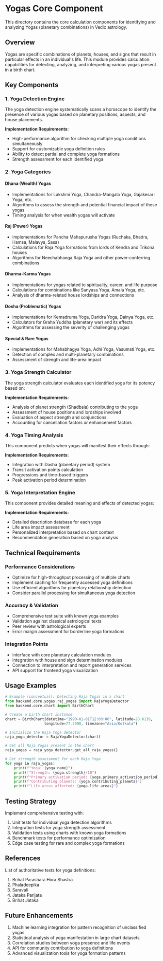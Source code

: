 # Yogas Core Component

This directory contains the core calculation components for identifying and analyzing Yogas (planetary combinations) in Vedic astrology.

## Overview

Yogas are specific combinations of planets, houses, and signs that result in particular effects in an individual's life. This module provides calculation capabilities for detecting, analyzing, and interpreting various yogas present in a birth chart.

## Key Components

### 1. Yoga Detection Engine

The yoga detection engine systematically scans a horoscope to identify the presence of various yogas based on planetary positions, aspects, and house placements.

**Implementation Requirements:**
- High-performance algorithm for checking multiple yoga conditions simultaneously
- Support for customizable yoga definition rules
- Ability to detect partial and complete yoga formations
- Strength assessment for each identified yoga

### 2. Yoga Categories

#### Dhana (Wealth) Yogas
- Implementations for Lakshmi Yoga, Chandra-Mangala Yoga, Gajakesari Yoga, etc.
- Algorithms to assess the strength and potential financial impact of these yogas
- Timing analysis for when wealth yogas will activate

#### Raj (Power) Yogas
- Implementations for Pancha Mahapurusha Yogas (Ruchaka, Bhadra, Hamsa, Malavya, Sasa)
- Calculations for Raja Yoga formations from lords of Kendra and Trikona houses
- Algorithms for Neechabhanga Raja Yoga and other power-conferring combinations

#### Dharma-Karma Yogas
- Implementations for yogas related to spirituality, career, and life purpose
- Calculations for combinations like Sanyasa Yoga, Amala Yoga, etc.
- Analysis of dharma-related house lordships and connections

#### Dosha (Problematic) Yogas
- Implementations for Kemadruma Yoga, Daridra Yoga, Dainya Yoga, etc.
- Calculators for Graha Yuddha (planetary war) and its effects
- Algorithms for assessing the severity of challenging yogas

#### Special & Rare Yogas
- Implementations for Mahabhagya Yoga, Adhi Yoga, Vasumati Yoga, etc.
- Detection of complex and multi-planetary combinations
- Assessment of strength and life-area impact

### 3. Yoga Strength Calculator

The yoga strength calculator evaluates each identified yoga for its potency based on:

**Implementation Requirements:**
- Analysis of planet strength (Shadbala) contributing to the yoga
- Assessment of house positions and lordships involved
- Evaluation of aspect strength and conjunctions
- Accounting for cancellation factors or enhancement factors

### 4. Yoga Timing Analysis

This component predicts when yogas will manifest their effects through:

**Implementation Requirements:**
- Integration with Dasha (planetary period) system
- Transit activation points calculation
- Progressions and time-based triggers
- Peak activation period determination

### 5. Yoga Interpretation Engine

This component provides detailed meaning and effects of detected yogas:

**Implementation Requirements:**
- Detailed description database for each yoga
- Life area impact assessment
- Personalized interpretation based on chart context
- Recommendation generation based on yoga analysis

## Technical Requirements

### Performance Considerations
- Optimize for high-throughput processing of multiple charts
- Implement caching for frequently accessed yoga definitions
- Use efficient algorithms for planetary relationship detection
- Consider parallel processing for simultaneous yoga detection

### Accuracy & Validation
- Comprehensive test suite with known yoga examples
- Validation against classical astrological texts
- Peer review with astrological experts
- Error margin assessment for borderline yoga formations

### Integration Points
- Interface with core planetary calculation modules
- Integration with house and sign determination modules
- Connection to interpretation and report generation services
- API support for frontend yoga visualization

## Usage Examples

```python
# Example (conceptual): Detecting Raja Yogas in a chart
from backend.core.yogas.raj_yogas import RajaYogaDetector
from backend.core.chart import BirthChart

# Create a birth chart instance
chart = BirthChart(datetime="1990-01-01T12:00:00", latitude=28.6139, 
                  longitude=77.2090, timezone="Asia/Kolkata")

# Initialize the Raja Yoga detector
raja_yoga_detector = RajaYogaDetector(chart)

# Get all Raja Yogas present in the chart
raja_yogas = raja_yoga_detector.get_all_raja_yogas()

# Get strength assessment for each Raja Yoga
for yoga in raja_yogas:
    print(f"Yoga: {yoga.name}")
    print(f"Strength: {yoga.strength}/10")
    print(f"Primary activation period: {yoga.primary_activation_period}")
    print(f"Contributing planets: {yoga.contributing_planets}")
    print(f"Life areas affected: {yoga.life_areas}")
```

## Testing Strategy

Implement comprehensive testing with:

1. Unit tests for individual yoga detection algorithms
2. Integration tests for yoga strength assessment
3. Validation tests using charts with known yoga formations
4. Benchmark tests for performance optimization
5. Edge case testing for rare and complex yoga formations

## References

List of authoritative texts for yoga definitions:

1. Brihat Parashara Hora Shastra
2. Phaladeepika
3. Saravali
4. Jataka Parijata
5. Brihat Jataka

## Future Enhancements

1. Machine learning integration for pattern recognition of unclassified yogas
2. Statistical analysis of yoga manifestation in large chart datasets
3. Correlation studies between yoga presence and life events
4. API for community contribution to yoga definitions
5. Advanced visualization tools for yoga formation patterns 
